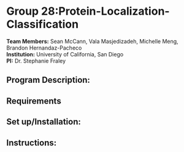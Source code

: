 # Group 28:Protein-Localization-Classification
__Team Members:__ Sean McCann, Vala Masjedizadeh, Michelle Meng, Brandon Hernandaz-Pacheco\
__Institution:__ University of California, San Diego\
__PI:__ Dr. Stephanie Fraley

## Program Description: 


## Requirements


## Set up/Installation: 

## Instructions: 

